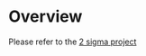 # Overview

Please refer to the [2 sigma project](https://www.kaggle.com/c/two-sigma-connect-rental-listing-inquiries#description)

